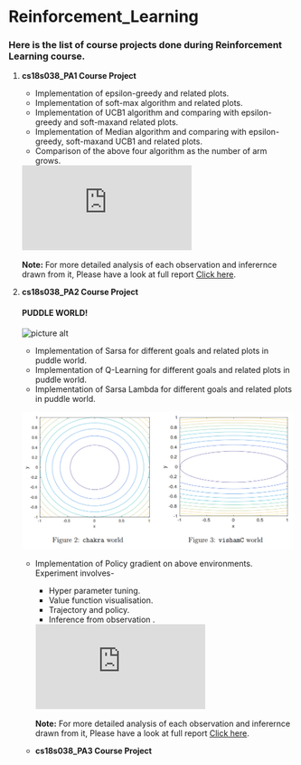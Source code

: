 # Reinforcement_Learning
### Here is the list of course projects done during Reinforcement Learning course. ###
1. <b>cs18s038_PA1 Course Project</b>
    * Implementation of epsilon-greedy and related plots.
    * Implementation of soft-max algorithm and related plots.
    * Implementation of UCB1 algorithm and comparing with epsilon-greedy and soft-maxand related plots.
    * Implementation  of  Median  algorithm  and  comparing  with epsilon-greedy,  soft-maxand UCB1 and related plots.
    * Comparison of the above four algorithm as the number of arm grows.
     <object data="https://github.com/rajanskumarsoni/Reinforcement_Learning/blob/master/cs18s038_PA1/RL_Assignment_1_report.pdf" width="700px" height="700px">
    <embed src="https://github.com/rajanskumarsoni/Reinforcement_Learning/blob/master/cs18s038_PA1/RL_Assignment_1_report.pdf">
   <p><b>Note:</b> For more detailed analysis of each observation and inferernce drawn from it, Please have a look at full report  <a href="https://github.com/rajanskumarsoni/Reinforcement_Learning/blob/master/cs18s038_PA1/RL_Assignment_1_report.pdf">Click here</a>.</p>
    </embed>
   </object>
2. <b>cs18s038_PA2 Course Project</b>
    #### PUDDLE WORLD! ####
    
    
    ![picture alt](https://encrypted-tbn0.gstatic.com/images?q=tbn%3AANd9GcS2CqTEfqQK69yCxDokmQvbhvpemkY7yfAhOA&usqp=CAU "Title is optional")
    
    * Implementation of Sarsa for different goals and related plots in puddle world.
    * Implementation of Q-Learning for different goals and related plots in puddle world.
    * Implementation of Sarsa Lambda for different goals and related plots in puddle world.
    
    
    ![picture alt](https://github.com/rajanskumarsoni/Reinforcement_Learning/blob/master/extras/Screenshot%20from%202020-09-01%2022-08-18.png "Title is optional")
    
    * Implementation of Policy gradient on above environments.
      Experiment involves-
      *  Hyper parameter tuning.
      *  Value function visualisation.
      *  Trajectory and policy.
      *  Inference from observation .
    
      <object data="https://github.com/rajanskumarsoni/Reinforcement_Learning/blob/master/cs18s038_PA2/RL_Assignment_2.pdf" width="700px" height="700px">
    <embed src="https://github.com/rajanskumarsoni/Reinforcement_Learning/blob/master/cs18s038_PA2/RL_Assignment_2.pdf">
   <p><b>Note:</b> For more detailed analysis of each observation and inferernce drawn from it, Please have a look at full report  <a href="https://github.com/rajanskumarsoni/Reinforcement_Learning/blob/master/cs18s038_PA2/RL_Assignment_2.pdf">Click here</a>.</p>
    </embed>
   </object>
3. <b>cs18s038_PA3 Course Project</b>
    
    
    
    
